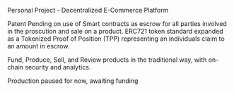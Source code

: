 Personal Project - Decentralized E-Commerce Platform

Patent Pending on use of Smart contracts as escrow for all parties involved in the proscution and sale on a product.
ERC721 token standard expanded as a Tokenized Proof of Position (TPP) representing an individuals claim to an amount in escrow.

Fund, Produce, Sell, and Review products in the traditional way, with on-chain security and analytics.

Production paused for now, awaiting funding
